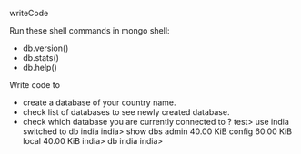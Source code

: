 writeCode

Run these shell commands in mongo shell:

- db.version()
- db.stats()
- db.help()

Write code to

- create a database of your country name.
- check list of databases to see newly created database.
- check which database you are currently connected to ?
test> use india
switched to db india
india> show dbs
admin   40.00 KiB
config  60.00 KiB
local   40.00 KiB
india> db
india
india> 

